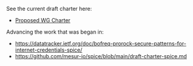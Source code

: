 See the current draft charter here:

- [Proposed WG Charter](./charter.md)

Advancing the work that was began in:

- https://datatracker.ietf.org/doc/bofreq-prorock-secure-patterns-for-internet-credentials-spice/
- https://github.com/mesur-io/spice/blob/main/draft-charter-spice.md